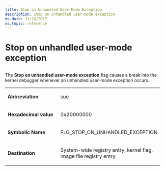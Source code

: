 ```yaml
---
title: Stop on Unhandled User-Mode Exception
description: Stop on unhandled user-mode exception
ms.date: 11/28/2017
ms.topic: reference
---
```


# <span id="debugger.stop_on_unhandled_user-mode_exception"></span>Stop on unhandled user-mode exception


## <span id="ddk_stop_on_exception_dtools"></span><span id="DDK_STOP_ON_EXCEPTION_DTOOLS"></span>


The **Stop on unhandled user-mode exception** flag causes a break into the kernel debugger whenever an unhandled user-mode exception occurs.

<table>
<colgroup>
<col width="50%" />
<col width="50%" />
</colgroup>
<tbody>
<tr class="odd">
<td align="left"><p><strong>Abbreviation</strong></p></td>
<td align="left"><p>sue</p></td>
</tr>
<tr class="even">
<td align="left"><p><strong>Hexadecimal value</strong></p></td>
<td align="left"><p>0x20000000</p></td>
</tr>
<tr class="odd">
<td align="left"><p><strong>Symbolic Name</strong></p></td>
<td align="left"><p>FLG_STOP_ON_UNHANDLED_EXCEPTION</p></td>
</tr>
<tr class="even">
<td align="left"><p><strong>Destination</strong></p></td>
<td align="left"><p>System-wide registry entry, kernel flag, image file registry entry</p></td>
</tr>
</tbody>
</table>

 

 

 

